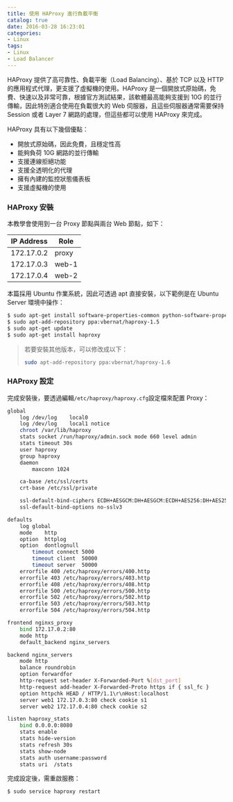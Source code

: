 ```yaml
---
title: 使用 HAProxy 進行負載平衡
catalog: true
date: 2016-03-28 16:23:01
categories:
- Linux
tags:
- Linux
- Load Balancer
---
```

HAProxy 提供了高可靠性、負載平衡（Load Balancing）、基於 TCP 以及 HTTP 的應用程式代理，更支援了虛擬機的使用。HAProxy 是一個開放式原始碼，免費、快速以及非常可靠，根據官方測試結果，該軟體最高能夠支援到 10G 的並行傳輸，因此特別適合使用在負載很大的 Web 伺服器，且這些伺服器通常需要保持 Session 或者 Layer 7 網路的處理，但這些都可以使用 HAProxy 來完成。

HAProxy 具有以下幾個優點：
* 開放式原始碼，因此免費，且穩定性高
* 能夠負荷 10G 網路的並行傳輸
* 支援連線拒絕功能
* 支援全透明化的代理
* 擁有內建的監控狀態儀表板
* 支援虛擬機的使用

<!--more-->

### HAProxy 安裝
本教學會使用到一台 Proxy 節點與兩台 Web 節點，如下：

| IP Address  |   Role   |
|-------------|----------|
|  172.17.0.2 |  proxy   |
|  172.17.0.3 |  web-1   |
|  172.17.0.4 |  web-2   |

本篇採用 Ubuntu 作業系統，因此可透過 apt 直接安裝，以下範例是在 Ubuntu Server 環境中操作：
```sh
$ sudo apt-get install software-properties-common python-software-properties
$ sudo apt-add-repository ppa:vbernat/haproxy-1.5
$ sudo apt-get update
$ sudo apt-get install haproxy
```
> 若要安裝其他版本，可以修改成以下：
> ```sh
> sudo apt-add-repository ppa:vbernat/haproxy-1.6
> ```

### HAProxy 設定
完成安裝後，要透過編輯`/etc/haproxy/haproxy.cfg`設定檔來配置 Proxy：
```sh
global
	log /dev/log	local0
	log /dev/log	local1 notice
	chroot /var/lib/haproxy
	stats socket /run/haproxy/admin.sock mode 660 level admin
	stats timeout 30s
	user haproxy
	group haproxy
	daemon
        maxconn 1024

	ca-base /etc/ssl/certs
	crt-base /etc/ssl/private

	ssl-default-bind-ciphers ECDH+AESGCM:DH+AESGCM:ECDH+AES256:DH+AES256:ECDH+AES128:DH+AES:ECDH+3DES:DH+3DES:RSA+AESGCM:RSA+AES:RSA+3DES:!aNULL:!MD5:!DSS
	ssl-default-bind-options no-sslv3

defaults
	log	global
	mode	http
	option	httplog
	option	dontlognull
        timeout connect 5000
        timeout client  50000
        timeout server  50000
	errorfile 400 /etc/haproxy/errors/400.http
	errorfile 403 /etc/haproxy/errors/403.http
	errorfile 408 /etc/haproxy/errors/408.http
	errorfile 500 /etc/haproxy/errors/500.http
	errorfile 502 /etc/haproxy/errors/502.http
	errorfile 503 /etc/haproxy/errors/503.http
	errorfile 504 /etc/haproxy/errors/504.http

frontend nginxs_proxy
    bind 172.17.0.2:80
    mode http
    default_backend nginx_servers

backend nginx_servers
    mode http
    balance roundrobin
    option forwardfor
    http-request set-header X-Forwarded-Port %[dst_port]
    http-request add-header X-Forwarded-Proto https if { ssl_fc }
    option httpchk HEAD / HTTP/1.1\r\nHost:localhost
    server web1 172.17.0.3:80 check cookie s1
    server web2 172.17.0.4:80 check cookie s2

listen haproxy_stats
    bind 0.0.0.0:8080
    stats enable
    stats hide-version
    stats refresh 30s
    stats show-node
    stats auth username:password
    stats uri  /stats
```

完成設定後，需重啟服務：
```sh
$ sudo service haproxy restart
```
